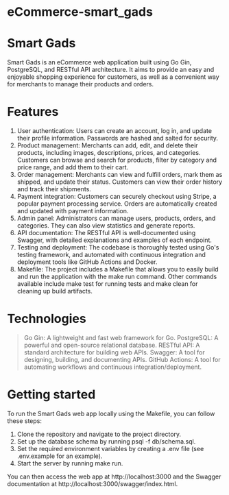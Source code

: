 # eCommerce-smart_gads
Smart Gads
==========
Smart Gads is an eCommerce web application built using Go Gin, PostgreSQL, and RESTful API architecture. It aims to provide an easy and enjoyable shopping experience for customers, as well as a convenient way for merchants to manage their products and orders.
     
Features
========
1. User authentication: Users can create an account, log in, and update their profile information. Passwords are hashed and salted for security.
2. Product management: Merchants can add, edit, and delete their products, including images, descriptions, prices, and categories. Customers can browse and search for products, filter by category and price range, and add them to their cart.
3. Order management: Merchants can view and fulfill orders, mark them as shipped, and update their status. Customers can view their order history and track their shipments.
4. Payment integration: Customers can securely checkout using Stripe, a popular payment processing service. Orders are automatically created and updated with payment information.
5. Admin panel: Administrators can manage users, products, orders, and categories. They can also view statistics and generate reports.
6. API documentation: The RESTful API is well-documented using Swagger, with detailed explanations and examples of each endpoint.
7. Testing and deployment: The codebase is thoroughly tested using Go's testing framework, and automated with continuous integration and deployment tools like GitHub Actions and Docker.
8. Makefile: The project includes a Makefile that allows you to easily build and run the application with the make run command. Other commands available include make test for running tests and make clean for cleaning up build artifacts.

    
Technologies
============
> Go Gin: A lightweight and fast web framework for Go.
> PostgreSQL: A powerful and open-source relational database.
> RESTful API: A standard architecture for building web APIs.
> Swagger: A tool for designing, building, and documenting APIs.
> GitHub Actions: A tool for automating workflows and continuous integration/deployment.


Getting started
===============
To run the Smart Gads web app locally using the Makefile, you can follow these steps:

1. Clone the repository and navigate to the project directory.
2. Set up the database schema by running psql -f db/schema.sql.
3. Set the required environment variables by creating a .env file (see .env.example for an example).
4. Start the server by running make run.

You can then access the web app at http://localhost:3000 and the Swagger documentation at http://localhost:3000/swagger/index.html.






